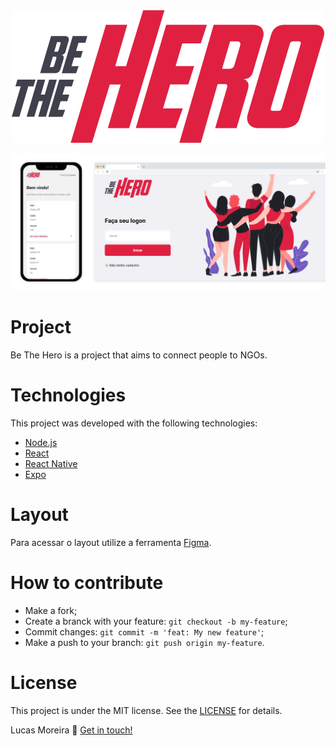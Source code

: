 <div align="center">
  <img src=".github/logo.svg">
</div>

![alt Mockup frontend](.github/mockup.png)

# Project

Be The Hero is a project that aims to connect people to NGOs.

# Technologies

This project was developed with the following technologies:

- [Node.js](https://nodejs.org/en/)
- [React](https://reactjs.org)
- [React Native](https://facebook.github.io/react-native/)
- [Expo](https://expo.io/)

# Layout

Para acessar o layout utilize a ferramenta [Figma](https://www.figma.com/file/2C2yvw7jsCOGmaNUDftX9n/Be-The-Hero---OmniStack-11?node-id=0%3A1).

# How to contribute 

- Make a fork;
- Create a branck with your feature: `git checkout -b my-feature`;
- Commit changes: `git commit -m 'feat: My new feature'`;
- Make a push to your branch: `git push origin my-feature`.

# License

This project is under the MIT license. See the [LICENSE](LICENSE.md) for details.

Lucas Moreira :wave: [Get in touch!](https://www.linkedin.com/in/lucas-moreira/)
